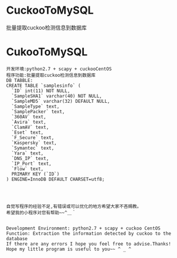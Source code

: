 # CuckooToMySQL
批量提取cuckoo检测信息到数据库
# CukooToMySQL
    开发环境:python2.7 + scapy + cuckooCentOS
    程序功能:批量提取cuckoo检测信息到数据库
    DB TABBLE:
    CREATE TABLE `samplesinfo` (
      `ID` int(11) NOT NULL,
      `SampleSHA1` varchar(40) NOT NULL,
      `SampleMD5` varchar(32) DEFAULT NULL,
      `SampleType` text,
      `SamplePacker` text,
      `360AV` text,
      `Avira` text,
      `ClamAV` text,
      `Eset` text,
      `F_Secure` text,
      `Kaspersky` text,
      `Symantec` text,
      `Yara` text,
      `DNS_IP` text,
      `IP_Port` text,
      `Flow` text,
      PRIMARY KEY (`ID`)
    ) ENGINE=InnoDB DEFAULT CHARSET=utf8;




    自觉写程序的经验不足,有错误或可以优化的地方希望大家不吝赐教。
    希望我的小程序对您有帮助~~^＿＾


    Development Environment: python2.7 + scapy + cuckoo CentOS
    Function: Extraction the information detected by cuckoo to the database
    If there are any errors I hope you feel free to advise.Thanks!
    Hope my little program is useful to you~~ ^ _ ^
